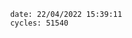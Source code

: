 

                date: 22/04/2022 15:39:11
                cycles: 51540

                         